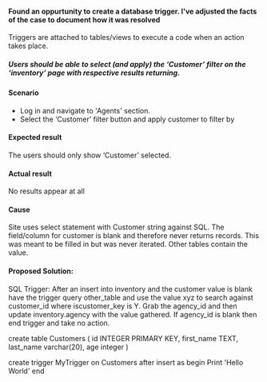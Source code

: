 #### Found an oppurtunity to create a database trigger. I've adjusted the facts of the case to document how it was resolved

Triggers are attached to tables/views to execute a code when an action takes place.

##### Users should be able to select (and apply) the ‘Customer’ filter on the ‘inventory’ page with respective results returning. 

#### Scenario
- Log in and navigate to 'Agents' section.
- Select the ‘Customer’ filter button and apply customer to filter by

#### Expected result
The users should only show ‘Customer’ selected.

#### Actual result
No results appear at all

#### Cause

Site uses select statement with Customer string against SQL. The field/column for customer is blank and therefore never returns records. This was meant to be filled in but was never iterated. Other tables contain the value.

#### Proposed Solution: 

SQL Trigger: After an insert into inventory and the customer value is blank have the trigger query other_table and use the value xyz to search against customer_id where iscustomer_key is Y. Grab the agency_id and then update inventory.agency with the value gathered. If agency_id is blank then end trigger and take no action.


create table Customers (
id INTEGER PRIMARY KEY,
first_name TEXT,
last_name varchar(20),
age integer
)


create trigger MyTrigger
on Customers
after insert
as
begin
  Print 'Hello World'
end

